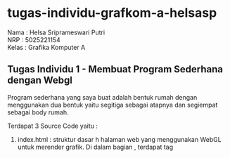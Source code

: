 ﻿# tugas-individu-grafkom-a-helsasp

Nama : Helsa Sriprameswari Putri <br>
NRP : 5025221154 <br>
Kelas : Grafika Komputer A <br>

## Tugas Individu 1 - Membuat Program Sederhana dengan Webgl

Program sederhana yang saya buat adalah bentuk rumah dengan menggunakan dua bentuk yaitu segitiga sebagai atapnya dan segiempat sebagai body rumah.

Terdapat 3 Source Code yaitu : 

1. index.html : struktur dasar h halaman web yang menggunakan WebGL untuk merender grafik.  Di dalam bagian <head>, terdapat tag <title> untuk memberikan judul pada halaman dan tag <link> untuk menyertakan file CSS yang berfungsi untuk styling. Pada bagian <body>, terdapat elemen <canvas> dengan id webgl-canvas yang akan digunakan oleh WebGL untuk menggambar grafik. Tag <script> menyertakan file JavaScript eksternal yang mengandung kode untuk merender grafik menggunakan WebGL.
2. style.css : mengatur elemen body dan html agar tidak memiliki margin atau padding, serta mengatur overflow sehingga tidak ada scrollbar yang muncul.
3. scri[t.js : terdapat fungsi main()  untuk menginisialisasi WebGL dan merender sebuah gambar rumah sederhana pada kanvas HTML. Fungsi ini mulai dengan mendapatkan konteks WebGL dari elemen kanvas. Selanjutnya, dua shader (vertex dan fragment) didefinisikan dalam bentuk sumber kode GLSL, dan fungsi createShader dan createProgram digunakan untuk mengkompilasi dan menghubungkan shader-shader tersebut ke dalam program WebGL. Posisi dan warna vertiks untuk atap (segitiga) dan badan rumah (persegi panjang) ditentukan dalam buffer dan diikat ke atribut shader yang sesuai.

### Hasil Program 



